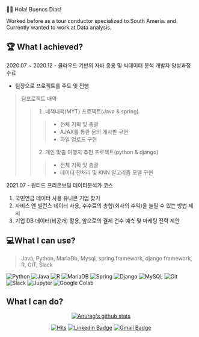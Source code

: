 🙋‍♂️ Hola! Buenos Dias! <br>

Worked before as a tour conductor specialized to South Ameria.
and Currently wanted to work at Data analysis.


🏆 What I achieved?
---
2020.07 ~ 2020.12 - 클라우드 기반의 자바 응용 및 빅데이터 분석 개발자 양성과정 수료
- 팀장으로 프로젝트를 주도 및 진행
> 팀프로젝트 내역
>>  1. 네책내책(MYT) 프로젝트(Java & spring)
>>>  - 전체 기획 및 총괄
>>>  - AJAX를 통한 문의 게시판 구현
>>>  - 파일 업로드 구현
>>  2. 개인 맞춤 여행지 추천 프로젝트(python & django)
>>>  - 전체 기획 및 총괄
>>>  - 데이터 전처리 및 KNN 알고리즘 모델 구현

2021.07 - 원티드 프리온보딩 데이터분석가 코스
1. 국민연금 데이터 사용 유니콘 기업 찾기
2. 자비스 앤 빌런스 데이터 사용, 수수료의 총합(회사의 수익)을 늘릴 수 있는 방법 제시
3. 기업 DB 데이터(비공개) 활용, 앞으로의 결제 건수 예측 및 마케팅 전략 제안


💻What I can use?
---
> Java, Python, MariaDb, Mysql, spring framework, django framework, R, GIT, Slack

<img alt="Python" src ="https://img.shields.io/badge/Python-3776AB.svg?&style=flat-square&logo=Python&logoColor=white"/> <img alt="Java" src ="https://img.shields.io/badge/Java-007396.svg?&style=flat-square&logo=Java&logoColor=white"/> <img alt="R" src ="https://img.shields.io/badge/R-276DC3.svg?&style=flat-square&logo=R&logoColor=white"/> <img alt="MariaDB" src ="https://img.shields.io/badge/MariaDB-003545.svg?&style=flat-square&logo=MariaDB&logoColor=white"/> <img alt="Spring" src ="https://img.shields.io/badge/Spring-6DB33F.svg?&style=flat-square&logo=Spring&logoColor=white"/> <img alt="Django" src ="https://img.shields.io/badge/Django-092E20.svg?&style=flat-square&logo=Django&logoColor=white"/> <img alt="MySQL" src ="https://img.shields.io/badge/MySQL-4479A1.svg?&style=flat-square&logo=MySQL&logoColor=white"/> <img alt="Git" src ="https://img.shields.io/badge/Git-F05032.svg?&style=flat-square&logo=Git&logoColor=white"/> <img alt="Slack" src ="https://img.shields.io/badge/Slack-4A154B.svg?&style=flat-square&logo=Slack&logoColor=white"/> 
<img alt="Jupyter" src ="https://img.shields.io/badge/Jupyter-F37626.svg?&style=flat-square&logo=Jupyter&logoColor=white"/> <img alt="Google Colab" src ="https://img.shields.io/badge/Google Colab-F9AB00.svg?&style=flat-square&logo=Google Colab&logoColor=white"/>


What I can do?
---



<div align=center>
  
[![Anurag's github stats](https://github-readme-stats.vercel.app/api?username=Leo-hw)](https://github.com/anuraghazra/github-readme-stats)


[![Hits](https://hits.seeyoufarm.com/api/count/incr/badge.svg?url=https%3A%2F%2Fgithub.com%2Fzzsza)](https://hits.seeyoufarm.com) 
[![Linkedin Badge](https://img.shields.io/badge/-LinkedIn-blue?style=flat-square&logo=Linkedin&logoColor=white&link=https://www.linkedin.com/in/bonghwan-lee-bba315b1/)](https://www.linkedin.com/in/bonghwan-lee-bba315b1/)
[![Gmail Badge](https://img.shields.io/badge/Gmail-d14836?style=flat-square&logo=Gmail&logoColor=white&link=mailto:lbh6314@gmail.com)](mailto:lbh6314@gmail.com)
  


  </div>
